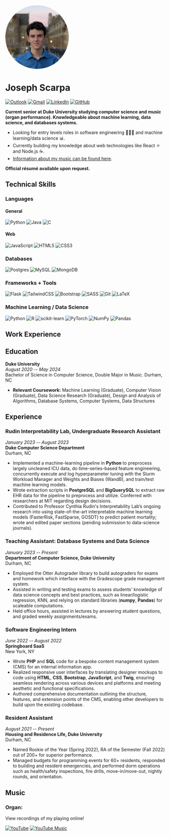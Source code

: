 <title>Joseph C. Scarpa</title>
<img style = "border-radius: 50%;" width = 200 src="headshot.png" />

# Joseph Scarpa

[![Outlook](https://img.shields.io/badge/Microsoft_Outlook-0078D4?style=for-the-badge&logo=microsoft-outlook&logoColor=white)](mailto:joseph.scarpa@duke.edu)
[![Gmail](https://img.shields.io/badge/Gmail-D14836?style=for-the-badge&logo=gmail&logoColor=white)](mailto:josephc.scarpa@gmail.com) [![LinkedIn](https://img.shields.io/badge/linkedin-%230077B5.svg?style=for-the-badge&logo=linkedin&logoColor=white)](https://www.linkedin.com/in/joseph-c-scarpa/) [![GitHub](https://img.shields.io/badge/GitHub-100000?style=for-the-badge&logo=github&logoColor=white)](https://github.com/josephcscarpa)



**Current senior at Duke University studying computer science and music (organ performance). Knowledgeable about machine learning, data science, and databases systems.**

- Looking for entry levels roles in software engineering 👨🏼‍💻 and machine learning/data science 📊. 
- Currently building my knowledge about web technologies like React ⚛ and Node.js ☕.
- [Information about my music can be found here](#music-section).
  
**Official résumé available upon request.** 

## Technical Skills

### Languages

#### General

![Python](https://img.shields.io/badge/python-3670A0?style=for-the-badge&logo=python&logoColor=ffdd54)  ![Java](https://img.shields.io/badge/java-%23ED8B00.svg?style=for-the-badge&logo=openjdk&logoColor=white) ![C](https://img.shields.io/badge/c-%2300599C.svg?style=for-the-badge&logo=c&logoColor=white) 

#### Web

![JavaScript](https://img.shields.io/badge/javascript-%23323330.svg?style=for-the-badge&logo=javascript&logoColor=%23F7DF1E) ![HTML5](https://img.shields.io/badge/html5-%23E34F26.svg?style=for-the-badge&logo=html5&logoColor=white) ![CSS3](https://img.shields.io/badge/css3-%231572B6.svg?style=for-the-badge&logo=css3&logoColor=white)

### Databases

![Postgres](https://img.shields.io/badge/postgres-%23316192.svg?style=for-the-badge&logo=postgresql&logoColor=white) ![MySQL](https://img.shields.io/badge/mysql-%2300f.svg?style=for-the-badge&logo=mysql&logoColor=white) ![MongoDB](https://img.shields.io/badge/MongoDB-%234ea94b.svg?style=for-the-badge&logo=mongodb&logoColor=white)

### Frameworks + Tools

![Flask](https://img.shields.io/badge/flask-%23000.svg?style=for-the-badge&logo=flask&logoColor=white) ![TailwindCSS](https://img.shields.io/badge/tailwindcss-%2338B2AC.svg?style=for-the-badge&logo=tailwind-css&logoColor=white) ![Bootstrap](https://img.shields.io/badge/bootstrap-%238511FA.svg?style=for-the-badge&logo=bootstrap&logoColor=white) ![SASS](https://img.shields.io/badge/SASS-hotpink.svg?style=for-the-badge&logo=SASS&logoColor=white) ![Git](https://img.shields.io/badge/git-%23F05033.svg?style=for-the-badge&logo=git&logoColor=white) ![LaTeX](https://img.shields.io/badge/latex-%23008080.svg?style=for-the-badge&logo=latex&logoColor=white)


### Machine Learning / Data Science

![Python](https://img.shields.io/badge/python-3670A0?style=for-the-badge&logo=python&logoColor=ffdd54) ![R](https://img.shields.io/badge/r-%23276DC3.svg?style=for-the-badge&logo=r&logoColor=white) ![scikit-learn](https://img.shields.io/badge/scikit--learn-%23F7931E.svg?style=for-the-badge&logo=scikit-learn&logoColor=white) ![PyTorch](https://img.shields.io/badge/PyTorch-%23EE4C2C.svg?style=for-the-badge&logo=PyTorch&logoColor=white) ![NumPy](https://img.shields.io/badge/numpy-%23013243.svg?style=for-the-badge&logo=numpy&logoColor=white) ![Pandas](https://img.shields.io/badge/pandas-%23150458.svg?style=for-the-badge&logo=pandas&logoColor=white)



## Work Experience
## Education
**Duke University**  
*August 2020 -- May 2024*  
Bachelor of Science in Computer Science, Double Major in Music.
Durham, NC  
- **Relevant Coursework:** Machine Learning (Graduate), Computer Vision (Graduate), Data Science Research (Graduate), Design and Analysis of Algorithms, Database Systems, Computer Systems, Data Structures

## Experience

### Rudin Interpretability Lab, Undergraduate Research Assistant
*January 2023 -- August 2023*  
**Duke Computer Science Department**  
Durham, NC  
- Implemented a machine-learning pipeline in **Python** to preprocess largely uncleaned ICU data, do time-series-based feature engineering, concurrently execute and log hyperparameter tuning with the Slurm Workload Manager and Weights and Biases (WandB), and train/test machine learning models.
- Wrote extraction scripts in **PostgreSQL** and **BigQuerySQL** to extract raw EHR data for the pipeline to preprocess and utilize. Conferred with researchers at MIT regarding design decisions.
- Contributed to Professor Cynthia Rudin's Interpretability Lab’s ongoing research into using state-of-the-art interpretable machine learning models (FasterRisk, FastSparse, GOSDT) to predict patient mortality; wrote and edited paper sections (pending submission to data-science journals).

### Teaching Assistant: Database Systems and Data Science
*January 2023 -- Present*  
**Department of Computer Science, Duke University**  
Durham, NC  
- Employed the Otter Autograder library to build autograders for exams and homework which interface with the Gradescope grade management system.
- Assisted in writing and testing exams to assess students' knowledge of data science concepts and best practices, such as linear/logistic regression, KNN, and relying on standard libraries (**numpy**, **Pandas**) for scaleable computations.
- Held office hours, assisted in lectures by answering student questions, and graded weekly assignments/exams.

### Software Engineering Intern
*June 2022 -- August 2022*  
**Springboard SaaS**  
New York, NY  
- Wrote **PHP** and **SQL** code for a bespoke content management system (CMS) for an internal information app.
- Realized responsive user interfaces by translating designer mockups to code using **HTML**, **CSS**, **Bootstrap**, **JavaScript**, and **Twig**, ensuring seamless rendering across various devices and platforms and meeting aesthetic and functional specifications.
- Authored comprehensive documentation outlining the structure, features, and extension points of the CMS, enabling other developers to build upon the existing codebase.

### Resident Assistant
*August 2021 -- Present*  
**Housing and Residence Life, Duke University**  
Durham, NC  
- Named Rookie of the Year (Spring 2022), RA of the Semester (Fall 2022) out of 200+ for superior performance.
- Managed budgets for programming events for 60+ residents, responded to building and resident emergencies, and performed dorm operations such as health/safety inspections, fire drills, move-in/move-out, nightly rounds, and orientation.

## <a name="music-section"></a>Music

### Organ: 
View recordings of my playing online!

[![YouTube](https://img.shields.io/badge/YouTube-%23FF0000.svg?style=for-the-badge&logo=YouTube&logoColor=white)](https://www.youtube.com/channel/UC0wFYqv_OqGI2g4v84Atiag) [![YouTube Music](https://img.shields.io/badge/YouTube_Music-FF0000?style=for-the-badge&logo=youtube-music&logoColor=white)](https://music.youtube.com/channel/UC0wFYqv_OqGI2g4v84Atiag?si=_gGPLzhCRC-7Cv-m)




